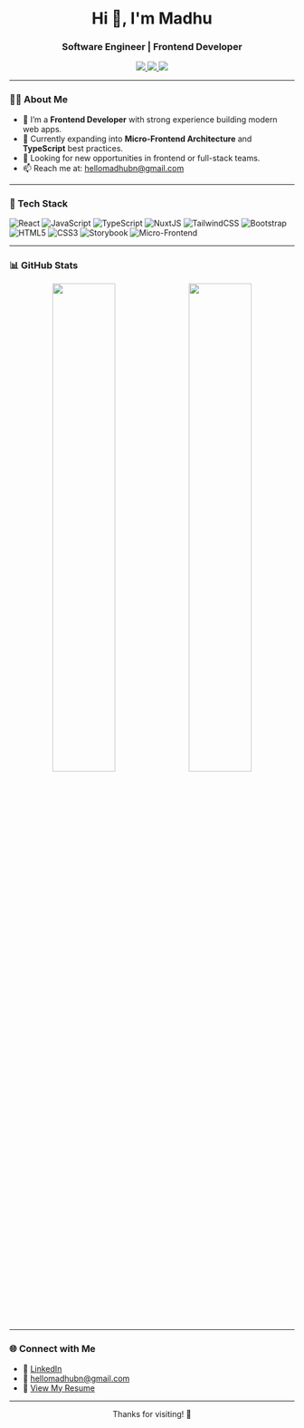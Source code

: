 <h1 align="center">Hi 👋, I'm Madhu</h1>
<h3 align="center">Software Engineer | Frontend Developer</h3>

<p align="center">
  <a href="mailto:hellomadhubn@gmail.com">
    <img src="https://img.shields.io/badge/Email-hellomadhubn@gmail.com-red?style=flat-square&logo=gmail" />
  </a>
  <a href="https://www.linkedin.com/in/hellomadhubn/">
    <img src="https://img.shields.io/badge/LinkedIn-hellomadhubn-blue?style=flat-square&logo=linkedin" />
  </a>
  <a href="https://www.naukri.com/mnjuser/profile">
    <img src="https://img.shields.io/badge/Resume-Available-brightgreen?style=flat-square&logo=google-drive" />
  </a>
</p>

---

### 🧑‍💻 About Me

- 🔭 I’m a **Frontend Developer** with strong experience building modern web apps.
- 🌱 Currently expanding into **Micro-Frontend Architecture** and **TypeScript** best practices.
- 💼 Looking for new opportunities in frontend or full-stack teams.
- 📫 Reach me at: [hellomadhubn@gmail.com](mailto:hellomadhubn@gmail.com)

---

### 🚀 Tech Stack

![React](https://img.shields.io/badge/-React-black?style=flat-square&logo=react)
![JavaScript](https://img.shields.io/badge/-JavaScript-black?style=flat-square&logo=javascript)
![TypeScript](https://img.shields.io/badge/-TypeScript-black?style=flat-square&logo=typescript)
![NuxtJS](https://img.shields.io/badge/-NuxtJS-black?style=flat-square&logo=nuxt.js)
![TailwindCSS](https://img.shields.io/badge/-TailwindCSS-black?style=flat-square&logo=tailwind-css)
![Bootstrap](https://img.shields.io/badge/-Bootstrap-black?style=flat-square&logo=bootstrap)
![HTML5](https://img.shields.io/badge/-HTML5-black?style=flat-square&logo=html5)
![CSS3](https://img.shields.io/badge/-CSS3-black?style=flat-square&logo=css3)
![Storybook](https://img.shields.io/badge/-Storybook-black?style=flat-square&logo=storybook)
![Micro-Frontend](https://img.shields.io/badge/-MicroFrontend-black?style=flat-square)

---

### 📊 GitHub Stats

<p align="center">
  <img src="https://github-readme-stats.vercel.app/api?username=bn-madhu&show_icons=true&theme=radical" width="47%" />
  <img src="https://github-readme-stats.vercel.app/api/top-langs/?username=bn-madhu&layout=compact&theme=radical" width="47%" />
</p>

---

### 🌐 Connect with Me

- 💼 [LinkedIn](https://www.linkedin.com/in/hellomadhubn/)
- 📧 [hellomadhubn@gmail.com](mailto:hellomadhubn@gmail.com)
- 📄 [View My Resume](https://www.naukri.com/mnjuser/profile)

---

<p align="center">Thanks for visiting! 🙏</p>
